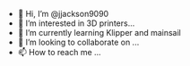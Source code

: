 - 👋 Hi, I’m @jjackson9090
- 👀 I’m interested in 3D printers...
- 🌱 I’m currently learning Klipper and mainsail
- 💞️ I’m looking to collaborate on ...
- 📫 How to reach me ...

<!---
jjackson9090/jjackson9090 is a ✨ special ✨ repository because its `README.md` (this file) appears on your GitHub profile.
You can click the Preview link to take a look at your changes.
--->
